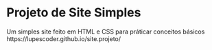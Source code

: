 <h1>Projeto de Site Simples</h1>
Um simples site feito em HTML e CSS para práticar conceitos básicos
 https://lupescoder.github.io/site.projeto/
